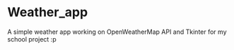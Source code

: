 # Weather_app

A simple weather app working on OpenWeatherMap API and Tkinter for my school project :p
